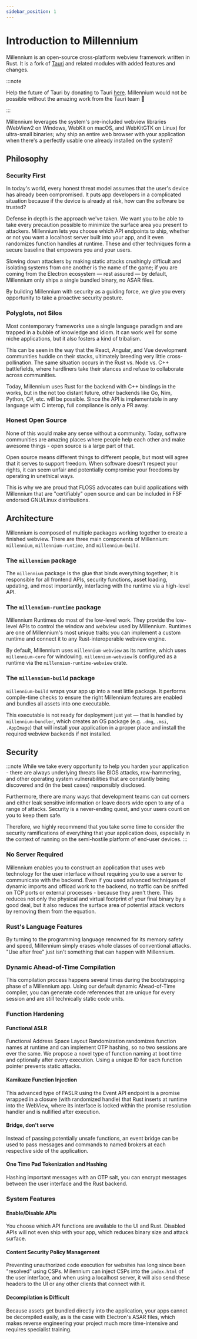 ```yaml
---
sidebar_position: 1
---
```


# Introduction to Millennium
Millennium is an open-source cross-platform webview framework written in Rust. It is a fork of [Tauri](https://tauri.studio/) and related modules with added features and changes.

:::note

Help the future of Tauri by donating to Tauri [here](https://opencollective.com/tauri). Millennium would not be possible without the amazing work from the Tauri team 💖

:::

Millennium leverages the system's pre-included webview libraries (WebView2 on Windows, WebKit on macOS, and WebKitGTK on Linux) for ultra-small binaries; why ship an entire web browser with your application when there's a perfectly usable one already installed on the system?

## Philosophy

### Security First
In today's world, every honest threat model assumes that the user's device has already been compromised. It puts app developers in a complicated situation because if the device is already at risk, how can the software be trusted?

Defense in depth is the approach we've taken. We want you to be able to take every precaution possible to minimize the surface area you present to attackers. Millennium lets you choose which API endpoints to ship, whether or not you want a localhost server built into your app, and it even randomizes function handles at runtime. These and other techniques form a secure baseline that empowers you and your users.

Slowing down attackers by making static attacks crushingly difficult and isolating systems from one another is the name of the game; if you are coming from the Electron ecosystem — rest assured — by default, Millennium only ships a single bundled binary, no ASAR files.

By building Millennium with security as a guiding force, we give you every opportunity to take a proactive security posture.

### Polyglots, not Silos
Most contemporary frameworks use a single language paradigm and are trapped in a bubble of knowledge and idiom. It can work well for some niche applications, but it also fosters a kind of tribalism.

This can be seen in the way that the React, Angular, and Vue development communities huddle on their stacks, ultimately breeding very little cross-pollination. The same situation occurs in the Rust vs. Node vs. C++ battlefields, where hardliners take their stances and refuse to collaborate across communities.

Today, Millennium uses Rust for the backend with C++ bindings in the works, but in the not too distant future, other backends like Go, Nim, Python, C#, etc. will be possible. Since the API is implementable in any language with C interop, full compliance is only a PR away.

### Honest Open Source
None of this would make any sense without a community. Today, software communities are amazing places where people help each other and make awesome things - open source is a large part of that.

Open source means different things to different people, but most will agree that it serves to support freedom. When software doesn't respect your rights, it can seem unfair and potentially compromise your freedoms by operating in unethical ways.

This is why we are proud that FLOSS advocates can build applications with Millennium that are "certifiably" open source and can be included in FSF endorsed GNU/Linux distributions.

## Architecture
Millennium is composed of multiple packages working together to create a finished webview. There are three main components of Millennium: `millennium`, `millennium-runtime`, and `millennium-build`.

### The `millennium` package
The `millennium` package is the glue that binds everything together; it is responsible for all frontend APIs, security functions, asset loading, updating, and most importantly, interfacing with the runtime via a high-level API.

### The `millennium-runtime` package
Millennium Runtimes do most of the low-level work. They provide the low-level APIs to control the window and webview used by Millennium. Runtimes are one of Millennium's most unique traits: you can implement a custom runtime and connect it to any Rust-interoperable webview engine.

By default, Millennium uses `millennium-webview` as its runtime, which uses `millennium-core` for windowing. `millennium-webview` is configured as a runtime via the `millennium-runtime-webview` crate.

### The `millennium-build` package
`millennium-build` wraps your app up into a neat little package. It performs compile-time checks to ensure the right Millennium features are enabled and bundles all assets into one executable.

This executable is not ready for deployment just yet — that is handled by `millennium-bundler`, which creates an OS package (e.g. `.dmg`, `.msi`, `.AppImage`) that will install your application in a proper place and install the required webview backends if not installed.

## Security

:::note
While we take every opportunity to help you harden your application - there are always underlying threats like BIOS attacks, row-hammering, and other operating system vulnerabilities that are constantly being discovered and (in the best cases) responsibly disclosed.

Furthermore, there are many ways that development teams can cut corners and either leak sensitive information or leave doors wide open to any of a range of attacks. Security is a never-ending quest, and your users count on you to keep them safe.

Therefore, we highly recommend that you take some time to consider the security ramifications of everything that your application does, especially in the context of running on the semi-hostile platform of end-user devices.
:::

### No Server Required
Millennium enables you to construct an application that uses web technology for the user interface without requiring you to use a server to communicate with the backend. Even if you used advanced techniques of dynamic imports and offload work to the backend, no traffic can be sniffed on TCP ports or external processes - because they aren't there. This reduces not only the physical and virtual footprint of your final binary by a good deal, but it also reduces the surface area of potential attack vectors by removing them from the equation.

### Rust's Language Features
By turning to the programming language renowned for its memory safety and speed, Millennium simply erases whole classes of conventional attacks. "Use after free" just isn't something that can happen with Millennium.

### Dynamic Ahead-of-Time Compilation
This compilation process happens several times during the bootstrapping phase of a Millennium app. Using our default dynamic Ahead-of-Time compiler, you can generate code references that are unique for every session and are still technically static code units.

### Function Hardening

#### Functional ASLR
Functional Address Space Layout Randomization randomizes function names at runtime and can implement OTP hashing, so no two sessions are ever the same. We propose a novel type of function naming at boot time and optionally after every execution. Using a unique ID for each function pointer prevents static attacks.

#### Kamikaze Function Injection
This advanced type of FASLR using the Event API endpoint is a promise wrapped in a closure (with randomized handle) that Rust inserts at runtime into the WebView, where its interface is locked within the promise resolution handler and is nullified after execution.

#### Bridge, don't serve
Instead of passing potentially unsafe functions, an event bridge can be used to pass messages and commands to named brokers at each respective side of the application.

#### One Time Pad Tokenization and Hashing
Hashing important messages with an OTP salt, you can encrypt messages between the user interface and the Rust backend.

### System Features

#### Enable/Disable APIs
You choose which API functions are available to the UI and Rust. Disabled APIs will not even ship with your app, which reduces binary size and attack surface.

#### Content Security Policy Management
Preventing unauthorized code execution for websites has long since been "resolved" using CSPs. Millennium can inject CSPs into the `index.html` of the user interface, and when using a localhost server, it will also send these headers to the UI or any other clients that connect with it.

#### Decompilation is Difficult
Because assets get bundled directly into the application, your apps cannot be decompiled easily, as is the case with Electron's ASAR files, which makes reverse engineering your project much more time-intensive and requires specialist training.
